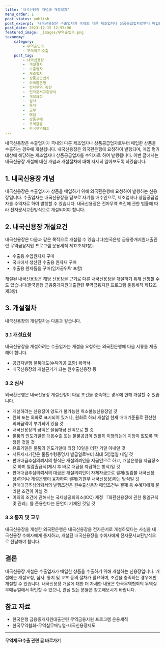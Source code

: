 ```yaml
---
title: '내국신용장 개념과 개설절차'
menu_order: 1
post_status: publish
post_excerpt: '내국신용장은 수출업자가 국내의 다른 제조업자나 상품공급업자로부터 매입한 상품을 수출하는 경우에 개설됩니다. 내국신용장은 외국환은행에 요청하여 발행되며, 매입 평가대상에 해당하는 제조업자나 상품공급업자를 수익자로 하여 발행됩니다. 이번 글에서는 내국신용장 개설에 대한 개념과 개설절차에 대해 자세히 알아보도록 하겠습니다.'
post_date: 2023-12-15 12:55:06
featured_image: _images/무역출입국.png
taxonomy:
    category:
        - 무역출입국
        - 무역제도Ⅰ수출
    post_tag:
        - 내국신용장
        -  개설절차
        -  수출업자
        -  제조업자
        -  상품공급업자
        -  외국환은행
        -  전자무역 촉진
        -  전자문서교환방식
        -  개설요청
        -  심사
        -  통지
        -  교부
        -  매입
        -  상품구매
        -  무역금융
        -  한국무역협회
---
```



내국신용장은 수출업자가 국내의 다른 제조업자나 상품공급업자로부터 매입한 상품을 수출하는 경우에 개설됩니다. 내국신용장은 외국환은행에 요청하여 발행되며, 매입 평가대상에 해당하는 제조업자나 상품공급업자를 수익자로 하여 발행됩니다. 이번 글에서는 내국신용장 개설에 대한 개념과 개설절차에 대해 자세히 알아보도록 하겠습니다.

## 1. 내국신용장 개념

내국신용장은 수출업자가 상품을 매입하기 위해 외국환은행에 요청하여 발행하는 신용장입니다. 수출업자는 내국신용장을 담보로 자기를 매수인으로, 제조업자나 상품공급업자를 수익자로 하여 발행할 수 있습니다. 내국신용장은 전자무역 촉진에 관한 법률에 따라 전자문서교환방식으로 개설되어야 합니다.

## 2. 내국신용장 개설요건

내국신용장은 다음과 같은 목적으로 개설될 수 있습니다(한국은행 금융중개지원대출관련 무역금융지원 프로그램 운용세칙 제12조제1항).

- 수출용 수입원자재 구매
- 국내에서 생산된 수출용 원자재 구매
- 수출용 완제품을 구매(임가공위탁 포함)

개설된 내국신용장은 해당 신용장을 근거로 다른 내국신용장을 개설하기 위해 신청할 수도 있습니다(한국은행 금융중개지원대출관련 무역금융지원 프로그램 운용세칙 제12조제3항).

## 3. 개설절차

내국신용장의 개설절차는 다음과 같습니다.

### 3.1 개설요청

내국신용장을 개설하려는 수출업자는 개설을 요청하는 외국환은행에 다음 서류를 제출해야 합니다.

- 공급자발행 물품매도(수탁가공 포함) 확약서
- 내국신용장의 개설근거가 되는 원수출신용장 등

### 3.2 심사

외국환은행은 내국신용장 개설신청이 다음 조건을 충족하는 경우에 한해 개설할 수 있습니다.

- 개설하려는 신용장이 양도가 불가능한 취소불능신용장일 것
- 원화 또는 외화로 표시되어 있거나, 원화로 하되 개설일 현재 매매기준율로 환산한 외화금액이 부기되어 있을 것
- 내국신용장의 금액은 물품대금 전액으로 할 것
- 물품의 인도기일은 대응수출 또는 물품공급이 원활히 이행되는데 지장이 없도록 책정된 것일 것
- 유효기일은 물품의 인도기일에 최장 10일을 더한 기일 이내일 것
- 서류제시기간은 물품수령증명서 발급일로부터 최대 5영업일 내일 것
- 판매대금추심의뢰서의 형식은 개설의뢰인을 지급인으로 하고, 개설은행을 지급장소로 하며 일람출급식(제시 후 바로 대금을 지급하는 방식)일 것
- 판매대금추심의뢰서의 대금은 개설의뢰인이 자체자금으로 결제(일람불 내국신용장)하거나 개설은행이 융자하여 결제(기한부 내국신용장)하는 방식일 것
- 판매대금추심의뢰서의 발행조건은 원수출신용장 매입조건부 결제 등 수혜자에게 불리한 조건이 아닐 것
- 이외의 조건에 관해서는 국제상공회의소(ICC) 제정 『화환신용장에 관한 통일규칙 및 관례』를 준용한다는 문언이 기재된 것일 것

### 3.3 통지 및 교부

내국신용장을 개설한 외국환은행은 내국신용장을 전자문서로 개설하였다는 사실을 내국신용장 수혜자에게 통지하고, 개설된 내국신용장을 수혜자에게 전자문서교환방식으로 전달해야 합니다.

## 결론

내국신용장 개설은 수출업자가 매입한 상품을 수출하기 위해 개설하는 신용장입니다. 개설에는 개설요청, 심사, 통지 및 교부 등의 절차가 필요하며, 조건을 충족하는 경우에만 개설할 수 있습니다. 내국신용장 개설에 대한 더 자세한 내용은 한국무역협회의 무역실무매뉴얼에서 확인할 수 있으니, 관심 있는 분들은 참고해보시기 바랍니다.

## 참고 자료

- 한국은행 금융중개지원대출관련 무역금융지원 프로그램 운용세칙
- 한국무역협회-무역실무매뉴얼-내국신용장제도
<!-- wp:separator -->
<hr class="wp-block-separator has-alpha-channel-opacity"/>
<!-- /wp:separator -->

<!-- wp:group {"backgroundColor":"base","layout":{"type":"constrained"}} -->
<div class="wp-block-group has-base-background-color has-background"><!-- wp:paragraph {"align":"center","fontSize":"medium"} -->
<p class="has-text-align-center has-large-font-size"><strong>무역제도Ⅰ수출 관련 글 바로가기</strong></p>
<!-- /wp:paragraph -->


<!-- wp:latest-posts
{"categories":[{"id":14332,"count":19,"description":"","link":"https://uknowlaw.com/category/%eb%ac%b4%ec%97%ad%ec%a0%9c%eb%8f%84%e2%85%b0%ec%88%98%ec%b6%9c/","name":"무역제도Ⅰ수출","slug":"무역제도Ⅰ수출","taxonomy":"category","parent":0,"meta":[],"_links":{"self":[{"href":"https://uknowlaw.com/wp-json/wp/v2/categories/14332"}],"collection":[{"href":"https://uknowlaw.com/wp-json/wp/v2/categories"}],"about":[{"href":"https://uknowlaw.com/wp-json/wp/v2/taxonomies/category"}],"wp:post_type":[{"href":"https://uknowlaw.com/wp-json/wp/v2/posts?categories=14332"}],"curies":[{"name":"wp","href":"https://api.w.org/{rel}","templated":true}]}}],"postsToShow":100,"excerptLength":28,"postLayout":"grid","columns":2,"featuredImageAlign":"left","featuredImageSizeSlug":"large","fontSize":"small"} /--></div>
<!-- /wp:group -->